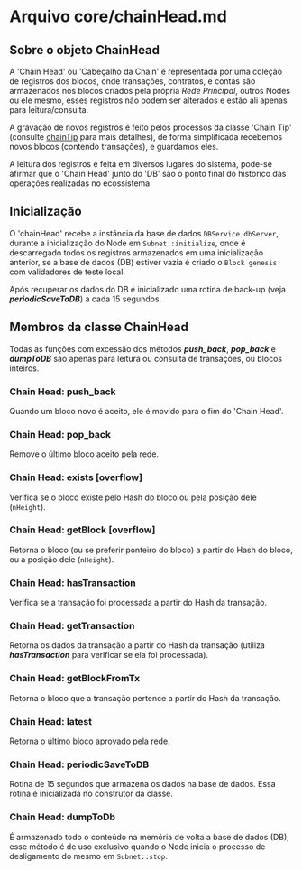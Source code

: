 # Arquivo core/chainHead.md

## Sobre o objeto ChainHead

A 'Chain Head' ou 'Cabeçalho da Chain' é representada por uma coleção de registros dos blocos, onde transações, contratos, e contas são armazenados nos blocos criados pela própria _Rede Principal_, outros Nodes ou ele mesmo, esses registros não podem ser alterados e estão ali apenas para leitura/consulta.

A gravação de novos registros é feito pelos processos da classe 'Chain Tip' (consulte [chainTip](chainTip.md) para mais detalhes), de forma simplificada recebemos novos blocos (contendo transações), e guardamos eles.

A leitura dos registros é feita em diversos lugares do sistema, pode-se afirmar que o 'Chain Head' junto do 'DB' são o ponto final do historico das operações realizadas no ecossistema.

## Inicialização

O 'chainHead' recebe a instância da base de dados ```DBService dbServer```, durante a inicialização do Node em ```Subnet::initialize```, onde é descarregado todos os registros armazenados em uma inicialização anterior, se a base de dados (DB) estiver vazia é criado o ```Block genesis``` com validadores de teste local.

Após recuperar os dados do DB é inicializado uma rotina de back-up (veja **_periodicSaveToDB_**) a cada 15 segundos.

## Membros da classe ChainHead

Todas as funções com excessão dos métodos **_push_back_**, **_pop_back_** e **_dumpToDB_** são apenas para leitura ou consulta de transações, ou blocos inteiros.

### Chain Head: push_back

Quando um bloco novo é aceito, ele é movido para o fim do 'Chain Head'.

### Chain Head: pop_back

Remove o último bloco aceito pela rede.

### Chain Head: exists [overflow]

Verifica se o bloco existe pelo Hash do bloco ou pela posição dele (```nHeight```).

### Chain Head: getBlock [overflow]

Retorna o bloco (ou se preferir ponteiro do bloco) a partir do Hash do bloco, ou a posição dele (```nHeight```).

### Chain Head: hasTransaction

Verifica se a transação foi processada a partir do Hash da transação.

### Chain Head: getTransaction

Retorna os dados da transação a partir do Hash da transação (utiliza **_hasTransaction_** para verificar se ela foi processada).

### Chain Head: getBlockFromTx

Retorna o bloco que a transação pertence a partir do Hash da transação.

### Chain Head: latest

Retorna o último bloco aprovado pela rede.

### Chain Head: periodicSaveToDB

Rotina de 15 segundos que armazena os dados na base de dados. Essa rotina é inicializada no construtor da classe.

### Chain Head: dumpToDb

É armazenado todo o conteúdo na memória de volta a base de dados (DB), esse método é de uso exclusivo quando o Node inicia o processo de desligamento do mesmo em ```Subnet::stop```.
